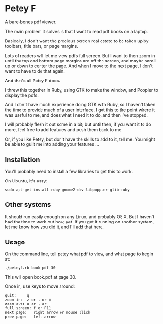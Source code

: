 # Petey F

A bare-bones pdf viewer.

The main problem it solves is that I want to read pdf books on a laptop. 

Basically, I don't want the precious screen real estate to be taken up by toolbars, title bars, or page margins.

Lots of readers will let me view pdfs full screen. But I want to then zoom in until the top and bottom page margins are off the screen, and maybe scroll up or down to center the page. And when I move to the next page, I don't want to have to do that again.

And that's all Petey F does. 

I threw this together in Ruby, using GTK to make the window, and Poppler to display the pdfs.

And I don't have much experience doing GTK with Ruby, so I haven't taken the time to provide much of a user interface. I got this to the point where it was useful to me, and does what I need it to do, and then I've stopped.

I will probably flesh it out some in a bit; but until then, if you want it to do more, feel free to add features and push them back to me.

Or, if you like Petey, but don't have the skills to add to it, tell me. You might be able to guilt me into adding your features ...

## Installation

You'll probably need to install a few libraries to get this to work.

On Ubuntu, it's easy:

    sudo apt-get install ruby-gnome2-dev libpoppler-glib-ruby


## Other systems

It should run easily enough on any Linux, and probably OS X. But I haven't had the time to work out how, yet.  If you get it running on another system, let me know how you did it, and I'll add that here.

## Usage

On the command line, tell petey what pdf to view, and what page to begin at:

    ./peteyf.rb book.pdf 30

This will open book.pdf at page 30.

Once in, use keys to move around:

    quit:     q
    zoom in:  z or . or =
    zoom out: x or , or -
    full screen: f or F11
    next page:   right arrow or mouse click 
    prev page:   left arrow
    
  

